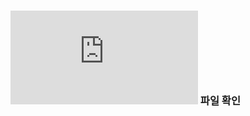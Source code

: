 

### ![Step02AloneMain](https://github.com/LARRYKIM1/objectstudy/blob/chap04/src/com/larrykim/chap04/movie/step02_alone/Step02AloneMain.java) 파일 확인
